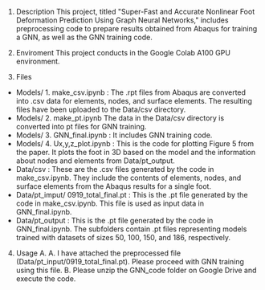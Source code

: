 1.	Description
This project, titled "Super-Fast and Accurate Nonlinear Foot Deformation Prediction Using Graph Neural Networks," includes preprocessing code to prepare results obtained from Abaqus for training a GNN, as well as the GNN training code.

2.	Enviroment
This project conducts in the Google Colab A100 GPU environment.

3.	Files
-	Models/ 1. make_csv.ipynb : The .rpt files from Abaqus are converted into .csv data for elements, nodes, and surface elements. The resulting files have been uploaded to the Data/csv directory.
-	Models/ 2. make_pt.ipynb The data in the Data/csv directory is converted into pt files for GNN training.
-	Models/ 3. GNN_final.ipynb : It includes GNN training code.
-	Models/ 4. Ux,y,z_plot.ipynb : This is the code for plotting Figure 5 from the paper. It plots the foot in 3D based on the model and the information about nodes and elements from Data/pt_output.
-	Data/csv : These are the .csv files generated by the code in make_csv.ipynb. They include the contents of elements, nodes, and surface elements from the Abaqus results for a single foot.
-	Data/pt_imput/ 0919_total_final.pt : This is the .pt file generated by the code in make_csv.ipynb. This file is used as input data in GNN_final.ipynb.
-	Data/pt_output : This is the .pt file generated by the code in GNN_final.ipynb. The subfolders contain .pt files representing models trained with datasets of sizes 50, 100, 150, and 186, respectively.

4.	Usage
A.	A. I have attached the preprocessed file (Data/pt_input/0919_total_final.pt). Please proceed with GNN training using this file.
B.	Please unzip the GNN_code folder on Google Drive and execute the code.
